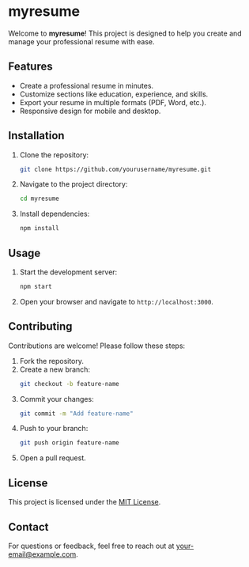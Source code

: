 # myresume
Welcome to **myresume**! This project is designed to help you create and manage your professional resume with ease.

## Features
- Create a professional resume in minutes.
- Customize sections like education, experience, and skills.
- Export your resume in multiple formats (PDF, Word, etc.).
- Responsive design for mobile and desktop.

## Installation
1. Clone the repository:
    ```bash
    git clone https://github.com/yourusername/myresume.git
    ```
2. Navigate to the project directory:
    ```bash
    cd myresume
    ```
3. Install dependencies:
    ```bash
    npm install
    ```

## Usage
1. Start the development server:
    ```bash
    npm start
    ```
2. Open your browser and navigate to `http://localhost:3000`.

## Contributing
Contributions are welcome! Please follow these steps:
1. Fork the repository.
2. Create a new branch:
    ```bash
    git checkout -b feature-name
    ```
3. Commit your changes:
    ```bash
    git commit -m "Add feature-name"
    ```
4. Push to your branch:
    ```bash
    git push origin feature-name
    ```
5. Open a pull request.

## License
This project is licensed under the [MIT License](LICENSE).

## Contact
For questions or feedback, feel free to reach out at your-email@example.com.